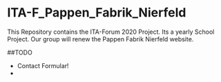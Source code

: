 # ITA-F_Pappen_Fabrik_Nierfeld
This Repository contains the ITA-Forum 2020 Project. Its a yearly School Project. Our group will renew the Pappen Fabrik Nierfeld website.


##TODO

- Contact Formular!
- 